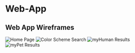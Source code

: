 # Web-App

## Web App Wireframes
![Home Page]()
![Color Scheme Search]()
![myHuman Results]()
![myPet Results]()
